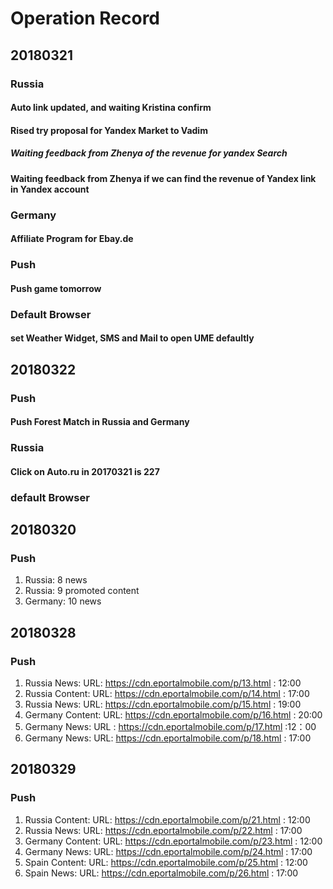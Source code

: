 # Operation Record
## 20180321
###  Russia
#### Auto link updated, and waiting Kristina confirm
#### Rised try proposal for Yandex Market to Vadim
##### Waiting feedback from Zhenya of the revenue for yandex Search
#### Waiting feedback from Zhenya if we can find the revenue of Yandex link in Yandex account
### Germany
#### Affiliate Program for Ebay.de
### Push
#### Push game tomorrow
### Default Browser
#### set Weather Widget, SMS and Mail to open UME defaultly
## 20180322
### Push
#### Push Forest Match in Russia and Germany
### Russia
#### Click on Auto.ru in 20170321 is 227
### default Browser
## 20180320
### Push
1. Russia: 8 news
2. Russia: 9 promoted content
3. Germany: 10 news
## 20180328
### Push
1. Russia News: URL: https://cdn.eportalmobile.com/p/13.html :  12:00
2. Russia Content: URL: https://cdn.eportalmobile.com/p/14.html : 17:00
3. Russia News: URL: https://cdn.eportalmobile.com/p/15.html : 19:00
4. Germany Content: URL: https://cdn.eportalmobile.com/p/16.html : 20:00
5. Germany News: URL : https://cdn.eportalmobile.com/p/17.html :12：00
6. Germany News: URL: https://cdn.eportalmobile.com/p/18.html : 17:00

## 20180329
### Push

1. Russia Content: URL: https://cdn.eportalmobile.com/p/21.html : 12:00
2. Russia News: URL: https://cdn.eportalmobile.com/p/22.html : 17:00
3. Germany Content: URL: https://cdn.eportalmobile.com/p/23.html : 12:00
4. Germany News: URL: https://cdn.eportalmobile.com/p/24.html : 17:00
5. Spain Content: URL: https://cdn.eportalmobile.com/p/25.html : 12:00
6. Spain News: URL: https://cdn.eportalmobile.com/p/26.html : 17:00